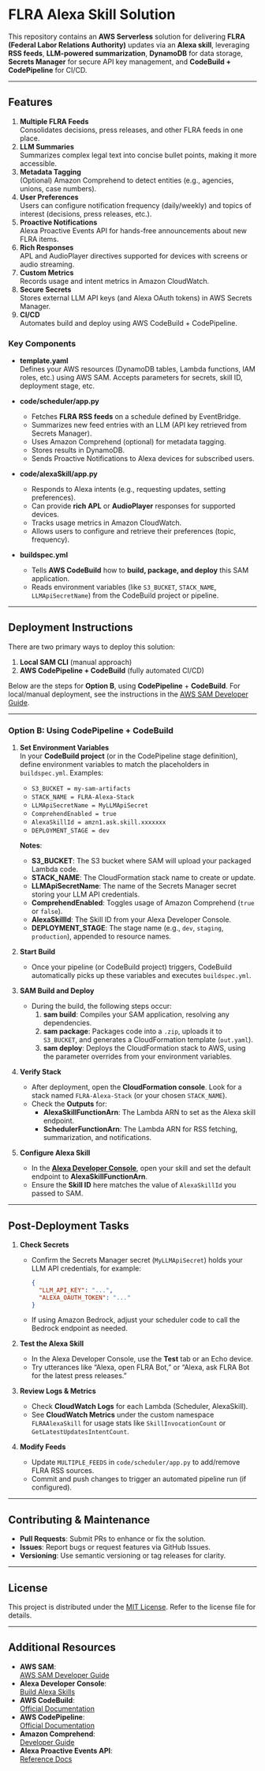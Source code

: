 # FLRA Alexa Skill Solution

This repository contains an **AWS Serverless** solution for delivering **FLRA (Federal Labor Relations Authority)** updates via an **Alexa skill**, leveraging **RSS feeds**, **LLM-powered summarization**, **DynamoDB** for data storage, **Secrets Manager** for secure API key management, and **CodeBuild + CodePipeline** for CI/CD.

---

## Features

1. **Multiple FLRA Feeds**  
   Consolidates decisions, press releases, and other FLRA feeds in one place.  
2. **LLM Summaries**  
   Summarizes complex legal text into concise bullet points, making it more accessible.  
3. **Metadata Tagging**  
   (Optional) Amazon Comprehend to detect entities (e.g., agencies, unions, case numbers).  
4. **User Preferences**  
   Users can configure notification frequency (daily/weekly) and topics of interest (decisions, press releases, etc.).  
5. **Proactive Notifications**  
   Alexa Proactive Events API for hands-free announcements about new FLRA items.  
6. **Rich Responses**  
   APL and AudioPlayer directives supported for devices with screens or audio streaming.  
7. **Custom Metrics**  
   Records usage and intent metrics in Amazon CloudWatch.  
8. **Secure Secrets**  
   Stores external LLM API keys (and Alexa OAuth tokens) in AWS Secrets Manager.  
9. **CI/CD**  
   Automates build and deploy using AWS CodeBuild + CodePipeline.

### Key Components

- **template.yaml**  
  Defines your AWS resources (DynamoDB tables, Lambda functions, IAM roles, etc.) using AWS SAM. Accepts parameters for secrets, skill ID, deployment stage, etc.

- **code/scheduler/app.py**  
  - Fetches **FLRA RSS feeds** on a schedule defined by EventBridge.  
  - Summarizes new feed entries with an LLM (API key retrieved from Secrets Manager).  
  - Uses Amazon Comprehend (optional) for metadata tagging.  
  - Stores results in DynamoDB.  
  - Sends Proactive Notifications to Alexa devices for subscribed users.

- **code/alexaSkill/app.py**  
  - Responds to Alexa intents (e.g., requesting updates, setting preferences).  
  - Can provide **rich APL** or **AudioPlayer** responses for supported devices.  
  - Tracks usage metrics in Amazon CloudWatch.  
  - Allows users to configure and retrieve their preferences (topic, frequency).

- **buildspec.yml**  
  - Tells **AWS CodeBuild** how to **build, package, and deploy** this SAM application.  
  - Reads environment variables (like `S3_BUCKET`, `STACK_NAME`, `LLMApiSecretName`) from the CodeBuild project or pipeline.

---

## Deployment Instructions

There are two primary ways to deploy this solution:

1. **Local SAM CLI** (manual approach)  
2. **AWS CodePipeline + CodeBuild** (fully automated CI/CD)

Below are the steps for **Option B**, using **CodePipeline** + **CodeBuild**. For local/manual deployment, see the instructions in the [AWS SAM Developer Guide](https://docs.aws.amazon.com/serverless-application-model/latest/developerguide/what-is-sam.html).

---

### Option B: Using CodePipeline + CodeBuild

1. **Set Environment Variables**  
   In your **CodeBuild project** (or in the CodePipeline stage definition), define environment variables to match the placeholders in `buildspec.yml`. Examples:

   - `S3_BUCKET = my-sam-artifacts`  
   - `STACK_NAME = FLRA-Alexa-Stack`  
   - `LLMApiSecretName = MyLLMApiSecret`  
   - `ComprehendEnabled = true`  
   - `AlexaSkillId = amzn1.ask.skill.xxxxxxx`  
   - `DEPLOYMENT_STAGE = dev`

   **Notes**:
   - **S3_BUCKET**: The S3 bucket where SAM will upload your packaged Lambda code.  
   - **STACK_NAME**: The CloudFormation stack name to create or update.  
   - **LLMApiSecretName**: The name of the Secrets Manager secret storing your LLM API credentials.  
   - **ComprehendEnabled**: Toggles usage of Amazon Comprehend (`true` or `false`).  
   - **AlexaSkillId**: The Skill ID from your Alexa Developer Console.  
   - **DEPLOYMENT_STAGE**: The stage name (e.g., `dev`, `staging`, `production`), appended to resource names.

2. **Start Build**  
   - Once your pipeline (or CodeBuild project) triggers, CodeBuild automatically picks up these variables and executes `buildspec.yml`.

3. **SAM Build and Deploy**  
   - During the build, the following steps occur:
     1. **sam build**: Compiles your SAM application, resolving any dependencies.  
     2. **sam package**: Packages code into a `.zip`, uploads it to `S3_BUCKET`, and generates a CloudFormation template (`out.yaml`).  
     3. **sam deploy**: Deploys the CloudFormation stack to AWS, using the parameter overrides from your environment variables.

4. **Verify Stack**  
   - After deployment, open the **CloudFormation console**. Look for a stack named `FLRA-Alexa-Stack` (or your chosen `STACK_NAME`).  
   - Check the **Outputs** for:
     - **AlexaSkillFunctionArn**: The Lambda ARN to set as the Alexa skill endpoint.  
     - **SchedulerFunctionArn**: The Lambda ARN for RSS fetching, summarization, and notifications.

5. **Configure Alexa Skill**  
   - In the [**Alexa Developer Console**](https://developer.amazon.com/alexa/console/ask), open your skill and set the default endpoint to **AlexaSkillFunctionArn**.  
   - Ensure the **Skill ID** here matches the value of `AlexaSkillId` you passed to SAM.

---

## Post-Deployment Tasks

1. **Check Secrets**  
   - Confirm the Secrets Manager secret (`MyLLMApiSecret`) holds your LLM API credentials, for example:  
     ```json
     {
       "LLM_API_KEY": "...",
       "ALEXA_OAUTH_TOKEN": "..."
     }
     ```
   - If using Amazon Bedrock, adjust your scheduler code to call the Bedrock endpoint as needed.

2. **Test the Alexa Skill**  
   - In the Alexa Developer Console, use the **Test** tab or an Echo device.  
   - Try utterances like “Alexa, open FLRA Bot,” or “Alexa, ask FLRA Bot for the latest press releases.”

3. **Review Logs & Metrics**  
   - Check **CloudWatch Logs** for each Lambda (Scheduler, AlexaSkill).  
   - See **CloudWatch Metrics** under the custom namespace `FLRAAlexaSkill` for usage stats like `SkillInvocationCount` or `GetLatestUpdatesIntentCount`.

4. **Modify Feeds**  
   - Update `MULTIPLE_FEEDS` in `code/scheduler/app.py` to add/remove FLRA RSS sources.  
   - Commit and push changes to trigger an automated pipeline run (if configured).

---

## Contributing & Maintenance

- **Pull Requests**: Submit PRs to enhance or fix the solution.  
- **Issues**: Report bugs or request features via GitHub Issues.  
- **Versioning**: Use semantic versioning or tag releases for clarity.

---

## License

This project is distributed under the [MIT License](LICENSE). Refer to the license file for details.

---

## Additional Resources

- **AWS SAM**:  
  [AWS SAM Developer Guide](https://docs.aws.amazon.com/serverless-application-model/latest/developerguide/what-is-sam.html)
- **Alexa Developer Console**:  
  [Build Alexa Skills](https://developer.amazon.com/alexa/console/ask)
- **AWS CodeBuild**:  
  [Official Documentation](https://docs.aws.amazon.com/codebuild/latest/userguide/welcome.html)
- **AWS CodePipeline**:  
  [Official Documentation](https://docs.aws.amazon.com/codepipeline/latest/userguide/welcome.html)
- **Amazon Comprehend**:  
  [Developer Guide](https://docs.aws.amazon.com/comprehend/latest/dg/what-is.html)
- **Alexa Proactive Events API**:  
  [Reference Docs](https://developer.amazon.com/en-US/docs/alexa/notifications/notify-users.html)
